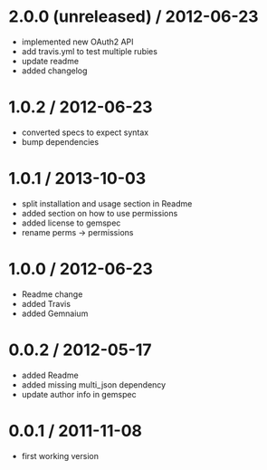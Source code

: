 2.0.0 (unreleased) / 2012-06-23
==================
- implemented new OAuth2 API
- add travis.yml to test multiple rubies
- update readme
- added changelog


1.0.2 / 2012-06-23
==================
- converted specs to expect syntax
- bump dependencies

1.0.1 / 2013-10-03
==================
- split installation and usage section in Readme
- added section on how to use permissions
- added license to gemspec
- rename perms -> permissions

1.0.0 / 2012-06-23
==================
- Readme change
- added Travis
- added Gemnaium

0.0.2 / 2012-05-17
==================
- added Readme
- added missing multi_json dependency
- update author info in gemspec


0.0.1 / 2011-11-08
==================

- first working version